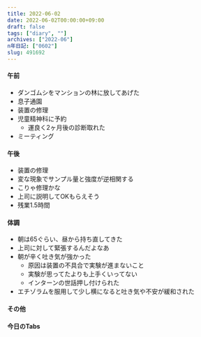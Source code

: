 ```yaml
---
title: 2022-06-02
date: 2022-06-02T00:00:00+09:00
draft: false
tags: ["diary", ""]
archives: ["2022-06"]
n年日記: ["0602"]
slug: 491692
---
```

#### 午前
- ダンゴムシをマンションの林に放してあげた
- 息子通園
- 装置の修理
- 児童精神科に予約
  - 運良く2ヶ月後の診断取れた
- ミーティング
#### 午後
- 装置の修理
- 変な現象でサンプル量と強度が逆相関する
- こりゃ修理かな
- 上司に説明してOKもらえそう
- 残業1.5時間
#### 体調
- 朝は65ぐらい、昼から持ち直してきた
- 上司に対して緊張するんだよなあ
- 朝が辛く吐き気が強かった
  - 原因は装置の不具合で実験が進まないこと
  - 実験が思ってたよりも上手くいってない
  - インターンの世話押し付けられた
- エチゾラムを服用して少し横になると吐き気や不安が緩和された
#### その他
#### 今日のTabs